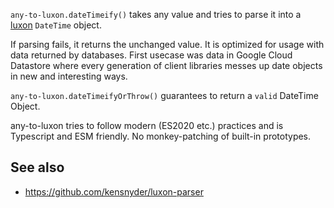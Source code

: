 `any-to-luxon.dateTimeify()` takes any value and tries to parse 
it into a [luxon](https://moment.github.io/luxon/#/) `DateTime` object.

If parsing fails, it returns the unchanged value. It is optimized for usage
with data returned by databases. First usecase was
data in Google Cloud Datastore where every generation of
client libraries messes up date objects in new and interesting ways.

`any-to-luxon.dateTimeifyOrThrow()` guarantees to return a `valid` DateTime Object.

any-to-luxon tries to follow modern (ES2020 etc.) practices and is Typescript and ESM friendly. 
No monkey-patching of built-in prototypes.

## See also

* https://github.com/kensnyder/luxon-parser
